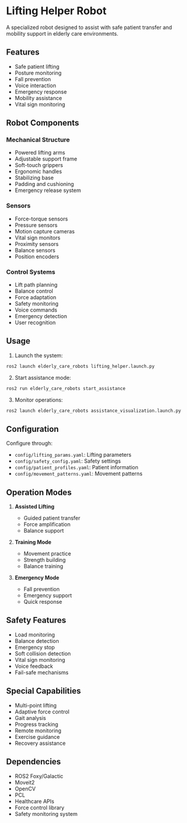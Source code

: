 # Lifting Helper Robot

A specialized robot designed to assist with safe patient transfer and mobility support in elderly care environments.

## Features

- Safe patient lifting
- Posture monitoring
- Fall prevention
- Voice interaction
- Emergency response
- Mobility assistance
- Vital sign monitoring

## Robot Components

### Mechanical Structure
- Powered lifting arms
- Adjustable support frame
- Soft-touch grippers
- Ergonomic handles
- Stabilizing base
- Padding and cushioning
- Emergency release system

### Sensors
- Force-torque sensors
- Pressure sensors
- Motion capture cameras
- Vital sign monitors
- Proximity sensors
- Balance sensors
- Position encoders

### Control Systems
- Lift path planning
- Balance control
- Force adaptation
- Safety monitoring
- Voice commands
- Emergency detection
- User recognition

## Usage

1. Launch the system:
```bash
ros2 launch elderly_care_robots lifting_helper.launch.py
```

2. Start assistance mode:
```bash
ros2 run elderly_care_robots start_assistance
```

3. Monitor operations:
```bash
ros2 launch elderly_care_robots assistance_visualization.launch.py
```

## Configuration

Configure through:
- `config/lifting_params.yaml`: Lifting parameters
- `config/safety_config.yaml`: Safety settings
- `config/patient_profiles.yaml`: Patient information
- `config/movement_patterns.yaml`: Movement patterns

## Operation Modes

1. **Assisted Lifting**
   - Guided patient transfer
   - Force amplification
   - Balance support

2. **Training Mode**
   - Movement practice
   - Strength building
   - Balance training

3. **Emergency Mode**
   - Fall prevention
   - Emergency support
   - Quick response

## Safety Features

- Load monitoring
- Balance detection
- Emergency stop
- Soft collision detection
- Vital sign monitoring
- Voice feedback
- Fail-safe mechanisms

## Special Capabilities

- Multi-point lifting
- Adaptive force control
- Gait analysis
- Progress tracking
- Remote monitoring
- Exercise guidance
- Recovery assistance

## Dependencies

- ROS2 Foxy/Galactic
- Moveit2
- OpenCV
- PCL
- Healthcare APIs
- Force control library
- Safety monitoring system 